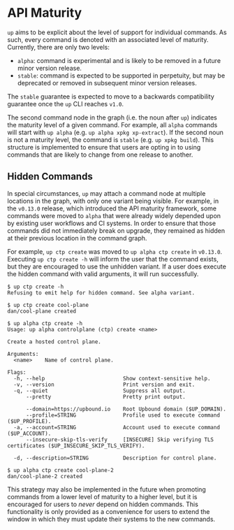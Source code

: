 # API Maturity

`up` aims to be explicit about the level of support for individual commands. As
such, every command is denoted with an associated level of maturity. Currently,
there are only two levels:

- `alpha`: command is experimental and is likely to be removed in a future minor
  version release.
- `stable`: command is expected to be supported in perpetuity, but may be
  deprecated or removed in subsequent minor version releases.

The `stable` guarantee is expected to move to a backwards compatibility
guarantee once the `up` CLI reaches `v1.0`. 

The second command node in the graph (i.e. the noun after `up`) indicates the
maturity level of a given command. For example, all `alpha` commands will start
with `up alpha` (e.g. `up alpha xpkg xp-extract`). If the second noun is not a
maturity level, the command is `stable` (e.g. `up xpkg build`). This structure
is implemented to ensure that users are opting in to using commands that are
likely to change from one release to another.

## Hidden Commands

In special circumstances, `up` may attach a command node at multiple locations
in the graph, with only one variant being visible. For example, in the `v0.13.0`
release, which introduced the API maturity framework, some commands were moved
to `alpha` that were already widely depended upon by existing user workflows and
CI systems. In order to ensure that those commands did not immediately break on
upgrade, they remained as hidden at their previous location in the command
graph.

For example, `up ctp create` was moved to `up alpha ctp create` in `v0.13.0`.
Executing `up ctp create -h` will inform the user that the command exists, but
they are encouraged to use the unhidden variant. If a user does execute the
hidden command with valid arguments, it will run successfully.

```
$ up ctp create -h
Refusing to emit help for hidden command. See alpha variant.

$ up ctp create cool-plane
dan/cool-plane created

$ up alpha ctp create -h
Usage: up alpha controlplane (ctp) create <name>

Create a hosted control plane.

Arguments:
  <name>    Name of control plane.

Flags:
  -h, --help                         Show context-sensitive help.
  -v, --version                      Print version and exit.
  -q, --quiet                        Suppress all output.
      --pretty                       Pretty print output.

      --domain=https://upbound.io    Root Upbound domain ($UP_DOMAIN).
      --profile=STRING               Profile used to execute command ($UP_PROFILE).
  -a, --account=STRING               Account used to execute command ($UP_ACCOUNT).
      --insecure-skip-tls-verify     [INSECURE] Skip verifying TLS certificates ($UP_INSECURE_SKIP_TLS_VERIFY).

  -d, --description=STRING           Description for control plane.

$ up alpha ctp create cool-plane-2
dan/cool-plane-2 created

```

This strategy may also be implemented in the future when promoting commands from
a lower level of maturity to a higher level, but it is encouraged for users to
_never_ depend on hidden commands. This functionality is only provided as a
convenience for users to extend the window in which they must update their
systems to the new commands.
